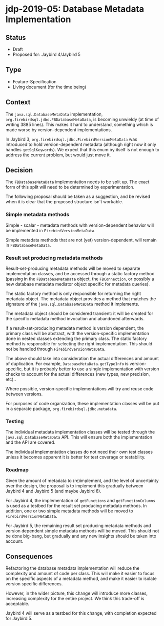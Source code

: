 # jdp-2019-05: Database Metadata Implementation

## Status

- Draft
- Proposed for: Jaybird 4/Jaybird 5

## Type

- Feature-Specification
- Living document (for the time being)

## Context

The `java.sql.DatabaseMetaData` implementation, `org.firebirdsql.jdbc.FBDatabaseMetaData`,
is becoming unwieldy (at time of writing 3885 lines). This makes it hard to
understand, something which is made worse by version-dependent implementations.

In Jaybird 3, `org.firebirdsql.jdbc.FirebirdVersionMetaData` was introduced to
hold version-dependent metadata (although right now it only handles
`getSqlKeywords`). We expect that this enum by itself is not enough to address
the current problem, but would just move it. 

## Decision

The `FBDatabaseMetaData` implementation needs to be split up. The exact form of
this split will need to be determined by experimentation.

The following proposal should be taken as a suggestion, and be revised when it
is clear that the proposed structure isn't workable.

### Simple metadata methods

Simple - scalar - metadata methods with version-dependent behavior will be
implemented in `FirebirdVersionMetaData`.

Simple metadata methods that are not (yet) version-dependent, will remain in
`FBDatabaseMetaData`.

### Result set producing metadata methods

Result-set-producing metadata methods will be moved to separate implementation
classes, and be accessed through a static factory method (passing in the 
`FBDatabaseMetaData` object, the `FBConnection`, or possibly a new 
database metadata mediator object specific for metadata queries).

The static factory method is only responsible for returning the right metadata
object. The metadata object provides a method that matches the signature of the
`java.sql.DatabaseMetaData` method it implements.

The metadata object should be considered transient: it will be created for the
specific metadata method invocation and abandoned afterwards. 

If a result-set-producing metadata method is version dependent, the primary
class will be abstract, with the version-specific implementation done in nested
classes extending the primary class. The static factory method is responsible
for selecting the right implementation. This should not be handled through
`FirebirdVersionMetaData`.

The above should take into consideration the actual differences and amount of
duplication. For example, `DatabaseMetaData.getTypeInfo` is version-specific,
but it is probably better to use a single implementation with version checks to
account for the actual differences (new types, new precision, etc)..

Where possible, version-specific implementations will try and reuse code
between versions.

For purposes of code organization, these implementation classes will be put in a
separate package, `org.firebirdsql.jdbc.metadata`.

### Testing

The individual metadata implementation classes will be tested through the 
`java.sql.DatabaseMetaData` API. This will ensure both the implementation and
the API are covered.

The individual implementation classes do not need their own test classes unless
it becomes apparent it is better for test coverage or testability.

### Roadmap

Given the amount of metadata to (re)implement, and the level of uncertainty over
the design, the proposal is to implement this gradually between Jaybird 4 and 
Jaybird 5 (and maybe Jaybird 6).

For Jaybird 4, the implementation of `getFunctions` and `getFunctionColumns` is
used as a testbed for the result set producing metadata methods. In addition,
one or two simple metadata methods will be moved to `FirebirdVersionMetaData`.

For Jaybird 5, the remaining result set producing metadata methods and version
dependent simple metadata methods will be moved. This should not be done
big-bang, but gradually and any new insights should be taken into account.

## Consequences

Refactoring the database metadata implementation will reduce the complexity and
amount of code per class. This will make it easier to focus on the specific
aspects of a metadata method, and make it easier to isolate version specific
differences.

However, in the wider picture, this change will introduce more classes,
increasing complexity for the entire project. We think this trade-off is
acceptable.

Jaybird 4 will serve as a testbed for this change, with completion expected for
Jaybird 5.
